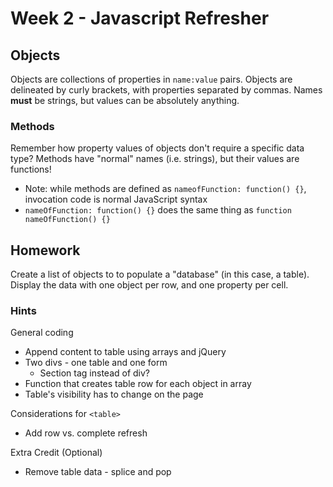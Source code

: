 # Week 2 - Javascript Refresher

## Objects

Objects are collections of properties in `name:value` pairs. Objects are delineated by curly brackets, with properties separated by commas. Names **must** be strings, but values can be absolutely anything.

### Methods

Remember how property values of objects don't require a specific data type? Methods have "normal" names (i.e. strings), but their values are functions!

* Note: while methods are defined as `nameofFunction: function() {}`, invocation code is normal JavaScript syntax
* `nameOfFunction: function() {}` does the same thing as `function nameOfFunction() {}`

## Homework

Create a list of objects to to populate a "database" (in this case, a table). Display the data with one object per row, and one property per cell.

### Hints
General coding

* Append content to table using arrays and jQuery
* Two divs - one table and one form
  * Section tag instead of div?
* Function that creates table row for each object in array
* Table's visibility has to change on the page

Considerations for `<table>`

* Add row vs. complete refresh

Extra Credit (Optional)

* Remove table data - splice and pop